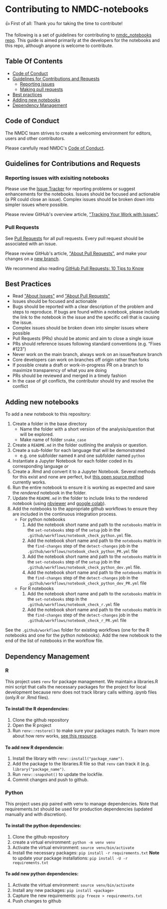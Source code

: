 # Contributing to NMDC-notebooks

:+1: First of all: Thank you for taking the time to contribute!

The following is a set of guidelines for contributing to [nmdc_notebooks repo](https://github.com/microbiomedata/nmdc_notebooks). This guide
is aimed primarily at the developers for the notebooks and this repo, although anyone is welcome
to contribute.

## Table Of Contents

- [Code of Conduct](#code-of-conduct)
- [Guidelines for Contributions and Requests](#contributions)
    * [Reporting issues](#reporting-issues)
    * [Making pull requests](#pull-requests)
- [Best practices](#best-practices)
- [Adding new notebooks](#adding-new-notebooks)
- [Dependency Management](#dependency-management)

<a id="code-of-conduct"></a>

## Code of Conduct

The NMDC team strives to create a
welcoming environment for editors, users and other contributors.

Please carefully read NMDC's [Code of Conduct](https://github.com/microbiomedata/nmdc-schema/blob/main/CODE_OF_CONDUCT.md).

<a id="contributions"></a>

## Guidelines for Contributions and Requests

<a id="reporting-issues"></a>

### Reporting issues with exisiting notebooks

Please use the [Issue Tracker](https://github.com/microbiomedata/nmdc_notebooks/issues/) for reporting problems or suggest enhancements for the notebooks. Issues should be focused and actionable (a PR could close an issue). Complex issues should be broken down into simpler issues where possible.

Please review GitHub's overview article,
["Tracking Your Work with Issues"][about-issues].

### Pull Requests

See [Pull Requests](https://github.com/microbiomedata/nmdc-schema/pulls/) for all pull requests. Every pull request should be associated with an issue.

Please review GitHub's article, ["About Pull Requests"][about-pulls],
and make your changes on a [new branch][about-branches].

We recommend also reading [GitHub Pull Requests: 10 Tips to Know](https://blog.mergify.com/github-pull-requests-10-tips-to-know/)

## Best Practices

<a id="best-practices"></a>

- Read ["About Issues"][about-issues] and ["About Pull Requests"][about-pulls]
- Issues should be focused and actionable
- Bugs should be reported with a clear description of the problem and steps to reproduce.  If bugs are found within a notebook, please include the link to the notebook in the issue and the specific cell that is causing the issue.
- Complex issues should be broken down into simpler issues where possible
- Pull Requests (PRs) should be atomic and aim to close a single issue
- PRs should reference issues following standard conventions (e.g. “Fixes #123”)
- Never work on the main branch, always work on an issue/feature branch
- Core developers can work on branches off origin rather than forks
- If possible create a draft or work-in-progress PR on a branch to maximize transparency of what you are doing
- PRs should be reviewed and merged in a timely fashion
- In the case of git conflicts, the contributor should try and resolve the conflict


[about-branches]: https://docs.github.com/en/pull-requests/collaborating-with-pull-requests/proposing-changes-to-your-work-with-pull-requests/about-branches
[about-issues]: https://docs.github.com/en/issues/tracking-your-work-with-issues/about-issues
[about-pulls]: https://docs.github.com/en/pull-requests/collaborating-with-pull-requests/proposing-changes-to-your-work-with-pull-requests/about-pull-requests

## Adding new notebooks

<a id="adding-new-notebooks"></a>

To add a new notebook to this repository:

1.  Create a folder in the base directory 
    - Name the folder with a short version of the analysis/question that will be explored.
    - Make name of folder `snake_case`
2. Create a `README.md` in the folder outlining the analysis or question.
3. Create a sub-folder for each language that will be demonstrated
    - e.g. one subfolder named `R` and one subfolder named `python`
4. Instantiate a Jupyter Notebook for each folder coded in its corresponding language
_or_
4. Create a .Rmd and convert it to a Jupyter Notebook. Several methods for this exist and none are perfect, but [this open source method](https://github.com/mkearney/rmd2jupyter) currently works.
5. Run the entire notebook to ensure it is working as expected and save the *rendered* notebook in the folder.
6. Update the `README.md` in the folder to include links to the rendered notebook (using [nbviewer](https://nbviewer.org/) and [google colab](https://colab.research.google.com/)).
7. Add the notebooks to the appropriate github workflows to ensure they are included in the continuous integration process.
    - For python notebooks
        1. Add the notebook short name and path to the `notebooks` matrix in the `set-notebooks` step of the `setup` job in the `.github/workflows/notebook_check_python.yml` file.
        2. Add the notebook short name and path to the `notebooks` matrix in the `find-changes` step of the `detect-changes` job in the `.github/workflows/notebook_check_python_PR.yml` file
        3. Add the notebook short name and path to the `notebooks` matrix in the `set-notebooks` step of the `setup` job in the `.github/workflows/notebook_check_python_dev.yml` file.
        4. Add the notebook short name and path to the `notebooks` matrix in the `find-changes` step of the `detect-changes` job in the `.github/workflows/notebook_check_python_dev_PR.yml` file
    - For R notebooks
        1. Add the notebook short name and path to the `notebooks` matrix in the `set-notebooks` step in the `.github/workflows/notebook_check_r.yml` file
        2. Add the notebook short name and path to the `notebooks` matrix in the `find-changes` step of the `detect-changes` job in the `.github/workflows/notebook_check_r_PR.yml` file

See the `.github/workflows` folder for existing workflows (one for the R notebooks and one for the python notebooks). Add the new notebook to the end of the list of notebooks in the workflow file.


## Dependency Management

<a id="dependency-management"></a>

### R

This project uses `renv` for package management. We maintain a libraries.R mini script that calls the necessary packages for the project for local development because renv does not track library calls withing .ipynb files (only.R or .Rmd files). 

#### To install the R dependencies:

1. Clone the github repository
2. Open the R project
3. Run `renv::restore()` to make sure your packages match. To learn more about how renv works, [see this resource](https://rstudio.github.io/renv/articles/renv.html).

#### To add new R dependencie:

1. Install the library with `renv::install("package_name")`. 
2. Add the package to the libraries.R file so that `renv` can track it (e.g. `library("package_name")`.
3. Run `renv::snapshot()` to update the lockfile.
4. Commit changes and push to github.

### Python

This project uses pip paired with venv to manage dependencies. Note that requirements.txt should be used for production dependencies (updated manually and with discretion).

#### To install the python dependencies:

1. Clone the github repository
2. create a virtual environment:
    `python -m venv venv`
3. Activate the virtual environment:
    `source venv/bin/activate`
4. Install the necessary packages:
    `pip install -r requirements.txt`
    **Note** to update your package installations:
        `pip install -U -r requirements.txt`

#### To add new python dependencies:

1. Activate the virtual environment:
    `source venv/bin/activate`
2. Install any new packages:
    `pip install <package>`
3. Capture the new requirements:
    `pip freeze > requirements.txt`
4. Push changes to github
